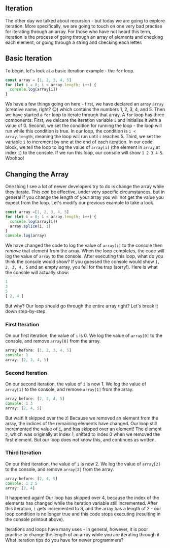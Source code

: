 ## Iteration

The other day we talked about recursion - but today we are going to explore iteration. More specifically, we are going to touch on one very bad practise for iterating through an array. For those who have not heard this term, iteration is the process of going through an array of elements and checking each element, or going through a string and checking each letter. 

## Basic Iteration

To begin, let's look at a basic iteration example - the `for` loop.

```js
const array = [1, 2, 3, 4, 5]
for (let i = 0; i < array.length; i++) {
  console.log(array[i])
}
```

We have a few things going on here - first, we have declared an array `array` (creative name, right? 😉) which contains the numbers 1, 2, 3, 4, and 5. Then we have started a `for` loop to iterate through that array. A `for` loop has three components: First, we delcare the iteration variable `i` and initialise it with a value of 0. Second, we set the condition for running the loop - the loop will run while this condition is true. In our loop, the condition is `i < array.length`, meaning the loop will run until `i` reaches 5. Third, we set the variable `i` to increment by one at the end of each iteration. In our code block, we tell the loop to log the value of `array[i]` (the element in `array` at index `i`) to the console. If we run this loop, our console will show `1 2 3 4 5`. Woohoo!

## Changing the Array

One thing I see a lot of newer developers try to do is change the array while they iterate. This *can* be effective, under very specific circumstances, but in general if you change the length of your array you will not get the value you expect from the loop. Let's modify our previous example to take a look.

```js
const array =[1, 2, 3, 4, 5]
for (let i = 0; i < array.length; i++) {
  console.log(array[i])
  array.splice(i, 1)
}
console.log(array)
```

We have changed the code to log the value of `array[i]` to the console then *remove* that element from the array. When the loop completes, the code will log the value of `array` to the console. After executing this loop, what do you think the console would show? If you guessed the console would show `1, 2, 3, 4, 5` and an empty array, you fell for the trap (sorry!). Here is what the console will actually show:
 
```js
1
3
5
[ 2, 4 ]
```

But why? Our loop should go through the entire array right? Let's break it down step-by-step.

### First Iteration
On our first iteration, the value of `i` is 0. We log the value of `array[0]` to the console, and remove `array[0]` from the array.
```js
array before: [1, 2, 3, 4, 5]
console: 1
array: [2, 3, 4, 5]
```

### Second Iteration
On our second iteration, the value of `i` is now 1. We log the value of `array[1]` to the console, and remove `array[1]` from the array.
```js
array before: [2, 3, 4, 5]
console: 1 3
array: [2, 4, 5]
```

But wait! It skipped over the `2`! Because we removed an element from the array, the indices of the remaining elements have changed. Our loop still incremented the value of `i`, and has skipped over an element! The element `2`, which was originally at index 1, shifted to index 0 when we removed the first element. But our loop does not know this, and continues as written.

### Third Iteration
On our third iteration, the value of `i` is now 2. We log the value of `array[2]` to the console, and remove `array[2]` from the array.
```js
array before: [2, 4, 5]
console: 1 3 5
array: [2, 4]
```

It happened again! Our loop has skipped over 4, because the index of the elements has changed while the iteration variable still incremented. After this iteration, `i` gets incremented to 3, and the array has a length of 2 - our loop condition is no longer true and this code stops executing (resulting in the console printout above).

Iterations and loops have many uses - in general, however, it is poor practise to change the length of an array while you are iterating through it. What iteration tips do you have for newer programmers? 